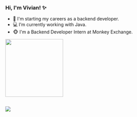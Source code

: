 ### Hi, I'm Vivian! ✨




- 🚀 I'm starting my careers as a backend developer.
- 💻 I’m currently working with Java.
- 🐵 I'm a Backend Developer Intern at Monkey Exchange.


<div align="">
  <a href="https://github.com/vivianingridd">
 <img height="180em" src="https://github-readme-stats.vercel.app/api?username=vivianingridd&show_icons=true&theme=dracula&include_all_commits=true&count_private=true"/>
    
##

  <a href="https://www.linkedin.com/in/vivian-lopes-silva/" target="_blank"><img src="https://img.shields.io/badge/-LinkedIn-%230077B5?style=for-the-badge&logo=linkedin&logoColor=white" target="_blank"></a> 
 
</div>
